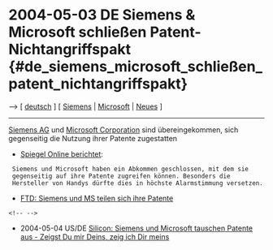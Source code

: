 # 2004-05-03 DE Siemens & Microsoft schließen Patent-Nichtangriffspakt {#de_siemens_microsoft_schließen_patent_nichtangriffspakt}

\--\> \[ [ deutsch](SiemensMs0405De "wikilink") \] \[ [
Siemens](SwpatsiemensDe "wikilink") \| [
Microsoft](SwpatmicrosoftEn "wikilink") \| [
Neues](SwpatcninoDe "wikilink") \]

------------------------------------------------------------------------

[Siemens
AG](http://swpat.ffii.org/players/siemens/index.de.html "wikilink") und
[Microsoft
Corporation](http://swpat.ffii.org/players/microsoft/ "wikilink") sind
übereingekommen, sich gegenseitig die Nutzung ihrer Patente zugestatten

-   [Spiegel Online
    berichtet](http://www.spiegel.de/wirtschaft/0,1518,298138,00.html "wikilink"):

` Siemens und Microsoft haben ein Abkommen geschlossen, mit dem sie`\
` gegenseitig auf ihre Patente zugreifen können. Besonders die`\
` Hersteller von Handys dürfte dies in höchste Alarmstimmung versetzen.`

-   [FTD: Siemens und MS teilen sich ihre
    Patente](http://www.ftd.de/tm/it/1083399488852.html?nv=rs "wikilink")

```{=html}
<!-- -->
```
-   2004-05-04 US/DE [Silicon: Siemens und Microsoft tauschen Patente
    aus - Zeigst Du mir Deins, zeig ich Dir
    meins](http://www.silicon.de/cpo/news-busisoft/detail.php?nr=14473&kategorie=news-busisoft "wikilink")
